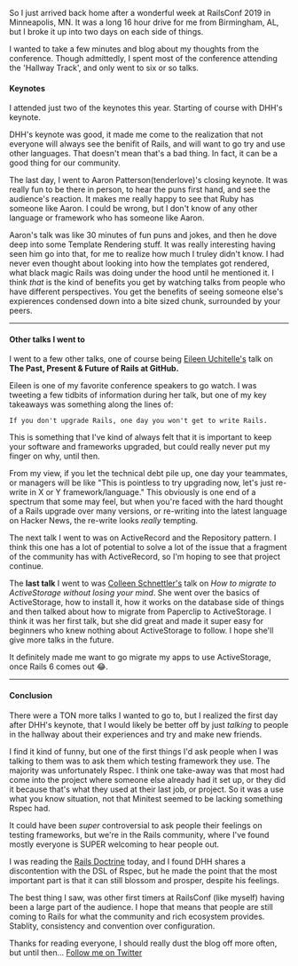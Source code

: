 So I just arrived back home after a wonderful week at RailsConf 2019 in Minneapolis, MN. It was a long 16 hour drive for me from Birmingham, AL, but I broke it up into two days on each side of things.

I wanted to take a few minutes and blog about my thoughts from the conference. Though admittedly, I spent most of the conference attending the 'Hallway Track', and only went to six or so talks.

#### Keynotes

I attended just two of the keynotes this year. Starting of course with DHH's keynote.

DHH's keynote was good, it made me come to the realization that not everyone will always see the benifit of Rails, and will want to go try and use other languages. That doesn't mean that's a bad thing. In fact, it can be a good thing for our community.

The last day, I went to Aaron Patterson(tenderlove)'s closing keynote. It was really fun to be there in person, to hear the puns first hand, and see the audience's reaction. It makes me really happy to see that Ruby has someone like Aaron. I could be wrong, but I don't know of any other language or framework who has someone like Aaron.

Aaron's talk was like 30 minutes of fun puns and jokes, and then he dove deep into some Template Rendering stuff. It was really interesting having seen him go into that, for me to realize how much I truley didn't know. I had never even thought about looking into how the templates got rendered, what black magic Rails was doing under the hood until he mentioned it. I think _that_ is the kind of benefits you get by watching talks from people who have different perspectives. You get the benefits of seeing someone else's expierences condensed down into a bite sized chunk, surrounded by your peers.

-----

#### Other talks I went to

I went to a few other talks, one of course being [Eileen Uchitelle's](https://twitter.com/eileencodes) talk on **The Past, Present & Future of Rails at GitHub.**

Eileen is one of my favorite conference speakers to go watch. I was tweeting a few tidbits of information during her talk, but one of my key takeaways was something along the lines of:

```
If you don't upgrade Rails, one day you won't get to write Rails.
```

This is something that I've kind of always felt that it is important to keep your software and frameworks upgraded, but could really never put my finger on why, until then.

From my view, if you let the technical debt pile up, one day your teammates, or managers will be like "This is pointless to try upgrading now, let's just re-write in X or Y framework/language." This obviously is one end of a spectrum that some may feel, but when you're faced with the hard thought of a Rails upgrade over many versions, or re-writing into the latest language on Hacker News, the re-write looks _really_ tempting.

The next talk I went to was on ActiveRecord and the Repository pattern. I think this one has a lot of potential to solve a lot of the issue that a fragment of the community has with ActiveRecord, so I'm hoping to see that project continue.

The **last talk** I went to was [Colleen Schnettler's](https://twitter.com/leenyburger) talk on _How to migrate to ActiveStorage without losing your mind_. She went over the basics of ActiveStorage, how to install it, how it works on the database side of things and then talked about how to migrate from Paperclip to ActiveStorage. I think it was her first talk, but she did great and made it super easy for beginners who knew nothing about ActiveStorage to follow. I hope she'll give more talks in the future.

It definitely made me want to go migrate my apps to use ActiveStorage, once Rails 6 comes out 😂.

-----

#### Conclusion

There were a TON more talks I wanted to go to, but I realized the first day after DHH's keynote, that I would likely be better off by just _talking_ to people in the hallway about their experiences and try and make new friends.

I find it kind of funny, but one of the first things I'd ask people when I was talking to them was to ask them which testing framework they use. The majority was unfortunately Rspec. I think one take-away was that most had come into the project where someone else already had it set up, or they did it because that's what they used at their last job, or project. So it was a use what you know situation, not that Minitest seemed to be lacking something Rspec had.

It could have been _super_ controversial to ask people their feelings on testing frameworks, but we're in the Rails community, where I've found mostly everyone is SUPER welcoming to hear people out.

I was reading the [Rails Doctrine](https://rubyonrails.org/doctrine/) today, and I found DHH shares a discontention with the DSL of Rspec, but he made the point that the most important part is that it can still blossom and prosper, despite his feelings.

The best thing I saw, was other first timers at RailsConf (like myself) having been a large part of the audience. I hope that means that people are still coming to Rails for what the community and rich ecosystem provides. Stablity, consistency and convention over configuration.

Thanks for reading everyone, I should really dust the blog off more often, but until then... [Follow me on Twitter](https://twitter.com/andrewfomera)
